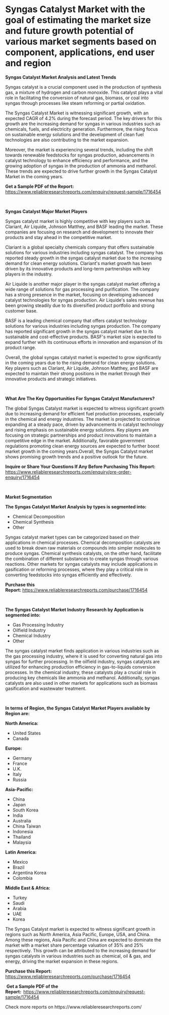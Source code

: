 <p><h1>Syngas Catalyst Market with the goal of estimating the market size and future growth potential of various market segments based on component, applications, end user and region</h1></p><p><strong>Syngas Catalyst Market Analysis and Latest Trends</strong></p>
<p><p>Syngas catalyst is a crucial component used in the production of synthesis gas, a mixture of hydrogen and carbon monoxide. This catalyst plays a vital role in facilitating the conversion of natural gas, biomass, or coal into syngas through processes like steam reforming or partial oxidation.</p><p>The Syngas Catalyst Market is witnessing significant growth, with an expected CAGR of 4.2% during the forecast period. The key drivers for this growth are the increasing demand for syngas in various industries such as chemicals, fuels, and electricity generation. Furthermore, the rising focus on sustainable energy solutions and the development of clean fuel technologies are also contributing to the market expansion.</p><p>Moreover, the market is experiencing several trends, including the shift towards renewable feedstocks for syngas production, advancements in catalyst technology to enhance efficiency and performance, and the growing adoption of syngas in the production of ammonia and methanol. These trends are expected to drive further growth in the Syngas Catalyst Market in the coming years.</p></p>
<p><strong>Get a Sample PDF of the Report:&nbsp;</strong> <a href="https://www.reliableresearchreports.com/enquiry/request-sample/1716454">https://www.reliableresearchreports.com/enquiry/request-sample/1716454</a></p>
<p>&nbsp;</p>
<p><strong>Syngas Catalyst Major Market Players</strong></p>
<p><p>Syngas catalyst market is highly competitive with key players such as Clariant, Air Liquide, Johnson Matthey, and BASF leading the market. These companies are focusing on research and development to innovate their products and stay ahead in the competitive market. </p><p>Clariant is a global specialty chemicals company that offers sustainable solutions for various industries including syngas catalyst. The company has reported steady growth in the syngas catalyst market due to the increasing demand for clean energy solutions. Clariant's market growth has been driven by its innovative products and long-term partnerships with key players in the industry.</p><p>Air Liquide is another major player in the syngas catalyst market offering a wide range of solutions for gas processing and purification. The company has a strong presence in the market, focusing on developing advanced catalyst technologies for syngas production. Air Liquide's sales revenue has been growing steadily due to its diversified product portfolio and strong customer base.</p><p>BASF is a leading chemical company that offers catalyst technology solutions for various industries including syngas production. The company has reported significant growth in the syngas catalyst market due to its sustainable and cost-effective products. BASF's market size is expected to expand further with its continuous efforts in innovation and expansion of its product range.</p><p>Overall, the global syngas catalyst market is expected to grow significantly in the coming years due to the rising demand for clean energy solutions. Key players such as Clariant, Air Liquide, Johnson Matthey, and BASF are expected to maintain their strong positions in the market through their innovative products and strategic initiatives.</p></p>
<p>&nbsp;</p>
<p><strong>What Are The Key Opportunities For Syngas Catalyst Manufacturers?</strong></p>
<p><p>The global Syngas Catalyst market is expected to witness significant growth due to increasing demand for efficient fuel production processes, especially in the chemical and energy industries. The market is projected to continue expanding at a steady pace, driven by advancements in catalyst technology and rising emphasis on sustainable energy solutions. Key players are focusing on strategic partnerships and product innovations to maintain a competitive edge in the market. Additionally, favorable government regulations promoting clean energy sources are expected to further boost market growth in the coming years.Overall, the Syngas Catalyst market shows promising growth trends and a positive outlook for the future.</p></p>
<p><strong>Inquire or Share Your Questions If Any Before Purchasing This Report:</strong> <a href="https://www.reliableresearchreports.com/enquiry/pre-order-enquiry/1716454">https://www.reliableresearchreports.com/enquiry/pre-order-enquiry/1716454</a></p>
<p>&nbsp;</p>
<p><strong>Market Segmentation</strong></p>
<p><strong>The Syngas Catalyst Market Analysis by types is segmented into:</strong></p>
<p><ul><li>Chemical Decomposition</li><li>Chemical Synthesis</li><li>Other</li></ul></p>
<p><p>Syngas catalyst market types can be categorized based on their applications in chemical processes. Chemical decomposition catalysts are used to break down raw materials or compounds into simpler molecules to produce syngas. Chemical synthesis catalysts, on the other hand, facilitate the combination of different substances to create syngas through various reactions. Other markets for syngas catalysts may include applications in gasification or reforming processes, where they play a critical role in converting feedstocks into syngas efficiently and effectively.</p></p>
<p><strong>Purchase this Report:&nbsp;</strong><a href="https://www.reliableresearchreports.com/purchase/1716454">https://www.reliableresearchreports.com/purchase/1716454</a></p>
<p>&nbsp;</p>
<p><strong>The Syngas Catalyst Market Industry Research by Application is segmented into:</strong></p>
<p><ul><li>Gas Processing Industry</li><li>Oilfield Industry</li><li>Chemical Industry</li><li>Other</li></ul></p>
<p><p>The syngas catalyst market finds application in various industries such as the gas processing industry, where it is used for converting natural gas into syngas for further processing. In the oilfield industry, syngas catalysts are utilized for enhancing production efficiency in gas-to-liquids conversion processes. In the chemical industry, these catalysts play a crucial role in producing key chemicals like ammonia and methanol. Additionally, syngas catalysts are also used in other markets for applications such as biomass gasification and wastewater treatment.</p></p>
<p>&nbsp;</p>
<p><strong>In terms of Region, the Syngas Catalyst Market Players available by Region are:</strong></p>
<p>
    <p> <strong> North America: </strong>
        <ul>
            <li>United States</li>
            <li>Canada</li>
        </ul>
        </p> 
    <p> <strong> Europe: </strong>
        <ul>
            <li>Germany</li>
            <li>France</li>
            <li>U.K.</li>
            <li>Italy</li>
            <li>Russia</li>
        </ul>
        </p> 
    <p> <strong> Asia-Pacific: </strong>
        <ul>
            <li>China</li>
            <li>Japan</li>
            <li>South Korea</li>
            <li>India</li>
            <li>Australia</li>
            <li>China Taiwan</li>
            <li>Indonesia</li>
            <li>Thailand</li>
            <li>Malaysia</li>
        </ul>
        </p> 
    <p> <strong> Latin America: </strong>
        <ul>
            <li>Mexico</li>
            <li>Brazil</li>
            <li>Argentina Korea</li>
            <li>Colombia</li>
        </ul>
        </p> 
    <p> <strong> Middle East & Africa: </strong>
        <ul>
            <li>Turkey</li>
            <li>Saudi</li>
            <li>Arabia</li>
            <li>UAE</li>
            <li>Korea</li>
        </ul>
    </p>
    </p>
<p><p>The Syngas Catalyst market is expected to witness significant growth in regions such as North America, Asia Pacific, Europe, USA, and China. Among these regions, Asia Pacific and China are expected to dominate the market with a market share percentage valuation of 35% and 25% respectively. This growth can be attributed to the increasing demand for syngas catalysts in various industries such as chemical, oil & gas, and energy, driving the market expansion in these regions.</p></p>
<p><strong>Purchase this Report: </strong><a href="https://www.reliableresearchreports.com/purchase/1716454">https://www.reliableresearchreports.com/purchase/1716454</a></p>
<p>&nbsp;<strong>Get a Sample PDF of the Report:&nbsp;&nbsp;</strong><a href="https://www.reliableresearchreports.com/enquiry/request-sample/1716454">https://www.reliableresearchreports.com/enquiry/request-sample/1716454</a></p>
<p><strong></strong></p>
<p>Check more reports on https://www.reliableresearchreports.com/</p>